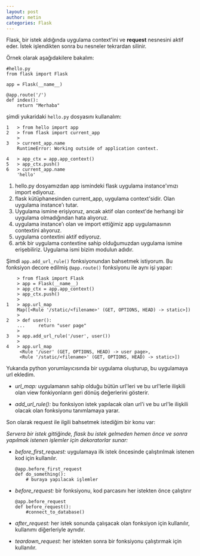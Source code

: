 ```yaml
---
layout: post
author: metin
categories: Flask
---
```


Flask, bir istek aldığında uygulama context'ini ve **request** nesnesini aktif eder. İstek işlendikten sonra bu nesneler tekrardan silinir.

Örnek olarak aşağıdakilere bakalım:

	#hello.py
	from flask import Flask

	app = Flask(__name__)

	@app.route('/')
	def index():
		return "Merhaba"

şimdi yukaridaki `hello.py` dosyasını kullanalım:

	1	> from hello import app
	2	> from flask import current_app
		>
	3	> current_app.name
		RuntimeError: Working outside of application context.
		
	4	> app_ctx = app.app_context()
	5	> app_ctx.push()
	6	> current_app.name
		'hello'


  1. hello.py dosyamızdan app ismindeki flask uygulama instance'ımızı import ediyoruz.
  2. flask kütüphanesinden current_app, uygulama context'sidir. Olan uygulama instance'ı tutar.
  3. Uygulama ismine erişiyoruz, ancak aktif olan context'de herhangi bir uygulama olmadığından hata alıyoruz.
  4. uygulama instance'ı olan ve import ettiğimiz app uygulamasının contextini alıyoruz.
  5. uygulama contextini aktif ediyoruz.
  6. artık bir uygulama contextine sahip olduğumuzdan uygulama ismine erişebiliriz. Uygulama ismi bizim modulun adıdır.


Şimdi `app.add_url_rule()` fonksiyonundan bahsetmek istiyorum. Bu fonksiyon decore edilmiş `@app.route()` fonksiyonu ile aynı işi yapar:

		> from flask import Flask
		> app = Flask(__name__)
		> app_ctx = app.app_context()
		> app_ctx.push()
		>
	1	> app.url_map
		Map([<Rule '/static/<filename>' (GET, OPTIONS, HEAD) -> static>])
		>
	2	> def user():
		...		return "user page"
		>
	3	> app.add_url_rule('/user', user())
		>
	4	> app.url_map
		 <Rule '/user' (GET, OPTIONS, HEAD) -> user page>,
		 <Rule '/static/<filename>' (GET, OPTIONS, HEAD) -> static>])

Yukarıda python yorumlayıcısında bir uygulama oluşturup, bu uygulamaya url ekledim.

  * _url_map:_ uygulamanın sahip olduğu bütün url'leri ve bu url'lerle ilişkili olan view fonkiyonların geri dönüş değerlerini gösterir.

  * _add_url_rule():_ bu fonksiyon istek yapılacak olan url'i ve bu url'le ilişkili olacak olan fonksiyonu tanımlamaya yarar.

Son olarak request ile ilgili bahsetmek istediğim bir konu var:

_Servera bir istek gittiğinde, flask bu istek gelmeden hemen önce ve sonra yapılmak istenen işlemler için dekoratorlar sunar:_

  * _before_first_request:_ uygulamaya ilk istek öncesinde çalıştırılmak istenen kod için kullanılır.

		@app.before_first_request
		def do_something():
			# buraya yapılacak işlemler

  * _before_request:_ bir fonksiyonu, kod parcasını her istekten önce çalıştırır

		@app.before_request
		def before_request():
			#connect_to_database()

  * _after_request:_ her istek sonunda çalışacak olan fonksiyon için kullanılır, kullanımı diğerleriyle aynıdır. 

  * _teardown_request:_ her istekten sonra bir fonksiyonu çalıştırmak için kullanılır.